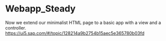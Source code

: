 # Webapp_Steady
Now we extend our minimalist HTML page to a basic app with a view and a controller.
https://ui5.sap.com/#/topic/128214a9b2754b15aec5e365780b03fd
